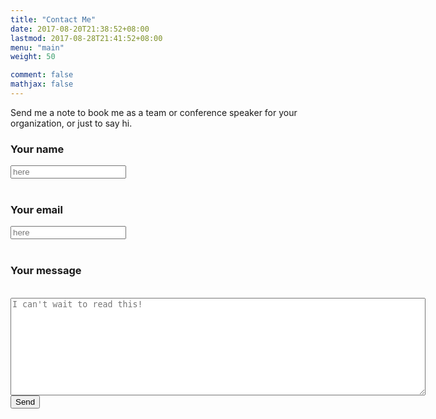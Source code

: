 ```yaml
---
title: "Contact Me"
date: 2017-08-20T21:38:52+08:00
lastmod: 2017-08-28T21:41:52+08:00
menu: "main"
weight: 50

comment: false
mathjax: false
---
```


Send me a note to book me as a team or conference speaker for your organization, or just to say hi. 

<form action="https://formspree.io/traiswell@gmail.com" method="POST">
  <label for="name"><h3>Your name</h3> </label>
  <input type="text" name="name" required="required" placeholder="here"><br><br>
  <label for="email"><h3>Your email</h3> </label>
  <input type="email" name="_replyto" required="required" placeholder="here"><br><br>
  <label for="message"><h3>Your message</h3></label><br>
  <textarea rows="10" cols="80" name="message" id="message" required="required" class="form-control" placeholder="I can't wait to read this!"></textarea>
  <input type="hidden" name="_next" value="/html/thanks.html" />
  <input type="submit" value="Send" name="submit" class="btn btn-primary btn-outline">
  <input type="hidden" name="_subject" value="Website message" />
  <input type="text" name="_gotcha" style="display:none" />
</form>